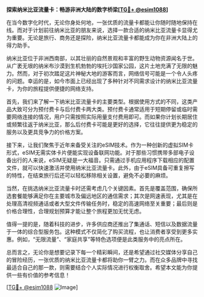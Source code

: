 **探索纳米比亚流量卡：畅游非洲大陆的数字桥梁[[TG💪+ @esim1088](https://t.me/s/esim1088)]**

在当今数字化时代，无论你身处何地，一张优质的流量卡都能让你随时随地保持在线。而对于计划前往纳米比亚的朋友来说，选择一款合适的纳米比亚流量卡显得尤为重要。无论是旅行、商务还是探险，纳米比亚流量卡都能成为你在非洲大陆上的得力助手。

纳米比亚位于非洲西南部，以其壮丽的自然景观和丰富的野生动物资源闻名于世。从广袤无垠的纳米布沙漠到生机勃勃的埃托沙国家公园，这片土地充满了无限的魅力。然而，对于初次踏足这片神秘大地的游客而言，网络信号可能是一个令人头疼的问题。幸运的是，如今市面上已经出现了多种针对不同需求设计的纳米比亚流量卡，为你的旅程提供便捷的网络支持。

首先，我们来了解一下纳米比亚流量卡的主要类型。根据使用方式的不同，这类产品大致可分为预付费卡与后付费卡两大类。预付费卡通常适用于短期停留或临时需要网络连接的情况，用户只需按照实际用量支付费用即可。而如果你计划长期居住或频繁往返于纳米比亚，那么后付费卡可能是更好的选择，它往往提供更为稳定的服务以及更具竞争力的价格方案。

接下来，让我们聚焦于近年来备受关注的eSIM技术。作为一种创新的虚拟SIM卡形式，eSIM无需实体卡片便能实现设备联网功能。对于那些习惯携带多部电子设备出行的人来说，eSIM无疑是一大福音。只需通过手机应用程序下载相应的配置文件，就可以快速激活并使用纳米比亚流量卡。此外，由于eSIM具备可重复擦写的特性，在结束旅行后还可以轻松移除相关设置，避免不必要的麻烦。

当然，在挑选纳米比亚流量卡时还需考虑几个关键因素。首先是覆盖范围，确保所选套餐能够满足你在主要城市及偏远地区的通信需求；其次是网速表现，尤其是在处理高清视频通话或者大型文件传输任务时，稳定的高速网络至关重要；最后则是价格合理性，合理规划预算才能让整个旅程更加无忧无虑。

值得一提的是，随着科技的进步，许多供应商还推出了集通话、短信以及数据流量于一体的综合型服务包。这种模式不仅简化了购买流程，也让消费者享受到更多实惠。例如，“无限流量”、“家庭共享”等特色选项便是此类服务中的亮点所在。

总而言之，无论你是想要记录下每一个精彩瞬间，还是希望通过社交媒体分享自己的冒险经历，一张优质的纳米比亚流量卡都将助你一臂之力。而在众多品牌中寻找最适合自己的那一款，则需要结合个人实际情况进行权衡取舍。希望本文能为你提供一些有价值的参考信息！

[[TG💪+ @esim1088](https://t.me/s/esim1088) ![Image](https://i.postimg.cc/4NQfJmqS/Snipaste-2025-05-13-00-14-12.png)]